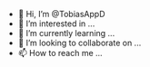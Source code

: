 - 👋 Hi, I’m @TobiasAppD
- 👀 I’m interested in ...
- 🌱 I’m currently learning ...
- 💞️ I’m looking to collaborate on ...
- 📫 How to reach me ...

<!---
TobiasAppD/TobiasAppD is a ✨ special ✨ repository because its `README.md` (this file) appears on your GitHub profile.
You can click the Preview link to take a look at your changes.
--->
